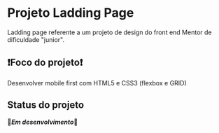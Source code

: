 # Projeto Ladding Page 
Ladding page referente a um projeto de design do front end Mentor de dificuldade "junior".

## ❗Foco do projeto❗
Desenvolver mobile first com HTML5 e CSS3 (flexbox e GRID)

## Status do projeto
🚧***Em desenvolvimento***🚧
